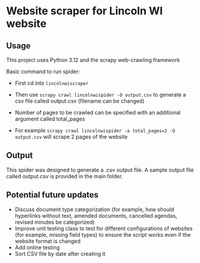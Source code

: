 # Website scraper for Lincoln WI website
## Usage
This project uses Python 3.12 and the scrapy web-crawling framework

Basic command to run spider:

- First cd into `lincolnwiscraper` 

- Then use `scrapy crawl lincolnwispider -O output.csv` to generate a csv file called output.csv (filename can be changed)

- Number of pages to be crawled can be specified with an additional argument called total_pages

- For example `scrapy crawl lincolnwispider -a total_pages=2 -O output.csv` will scrape 2 pages of the website

## Output

This spider was designed to generate a .csv output file. 
A sample output file called output.csv is provided in the main folder.

## Potential future updates

- Discuss document type categorization (for example, how should hyperlinks without text, amended documents, cancelled agendas, revised minutes be categorized)
- Improve unit testing class to test for different configurations of websites (for example, missing field types) to ensure the script works even if the website format is changed
- Add online testing
- Sort CSV file by date after creating it
